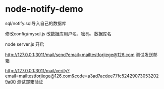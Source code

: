 # node-notify-demo

sql/notify.sql导入自己的数据库

修改config/mysql.js 改数据库用户名、密码、数据库名

node server.js 开启

http://127.0.0.1:3011/mail/send?email=mailtestforjiege@126.com 测试发送邮箱

http://127.0.0.1:3011/mail/verify?email=mailtestforjiege@126.com&code=a3ad7acdee77fc524290730532029a00 测试邮箱验证
